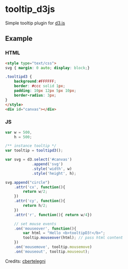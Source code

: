 # tooltip_d3js

Simple tooltip plugin for [d3.js](https://github.com/mbostock/d3)

## Example

### HTML

```html
<style type="text/css">
svg { margin: 0 auto; display: block;}

.tooltipd3 {
	background:#FFFFFF;
	border: #ccc solid 1px;
	padding: 10px 12px 5px 10px;
	border-radius: 3px;
}
</style>
<div id="canvas"></div>
```

### JS

```javascript
var w = 500,
	h = 500;

/** instance tooltip */
var tooltip = tooltipd3();

var svg = d3.select('#canvas')
			.append('svg')
			.style('width', w)
			.style('height', h);

svg.append("circle")
	.attr('cx', function(){
		return w/2;
	})
	.attr('cy', function(){
		return h/2;
	})
	.attr('r', function(){ return w/4})

	// set mouse events
	.on('mouseover', function(){
		var html = "Hello <b>tooltipD3!</b>";
		tooltip.mouseover(html); // pass html content
	})
	.on('mousemove', tooltip.mousemove)
	.on('mouseout', tooltip.mouseout);
```

Credits: [cbertelegni](https://github.com/cbertelegni)